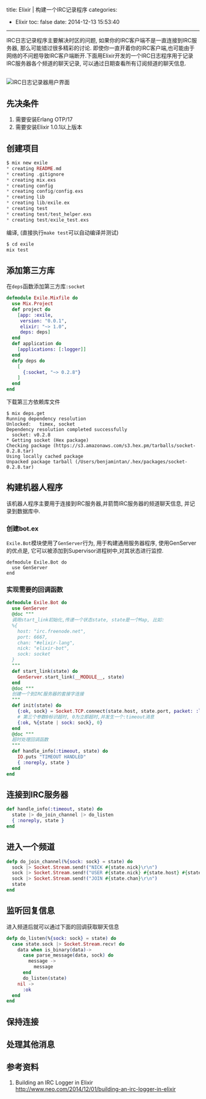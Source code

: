 title: Elixir | 构建一个IRC记录程序
categories:
  - Elixir
toc: false
date: 2014-12-13 15:53:40
---

IRC日志记录程序主要解决时区的问题, 如果你的IRC客户端不是一直连接到IRC服务器, 那么可能错过很多精彩的讨论. 即使你一直开着你的IRC客户端,也可能由于网络的不问题导致IRC客户端断开.下面用Elixir开发的一个IRC日志程序用于记录IRC服务器各个频道的聊天记录, 可以通过日期查看所有订阅频道的聊天信息.

##

![IRC日志记录器用户界面](/assets/images/c429860617d7d0f4f5794903355570421decac1f_687474703a2f2f692e696d6775722e636f6d2f454471574562682e706e67.png)

## 先决条件

1. 需要安装Erlang OTP/17
2. 需要安装Elixir 1.0.1以上版本

## 创建项目

```elixir
$ mix new exile
* creating README.md
* creating .gitignore
* creating mix.exs
* creating config
* creating config/config.exs
* creating lib
* creating lib/exile.ex
* creating test
* creating test/test_helper.exs
* creating test/exile_test.exs
```

编译, (直接执行`make test`可以自动编译并测试)

```elixir
$ cd exile
mix test
```

## 添加第三方库

在`deps`函数添加第三方库`:socket`

```elixir
defmodule Exile.Mixfile do
  use Mix.Project
  def project do
    [app: :exile,
     version: "0.0.1",
     elixir: "~> 1.0",
     deps: deps]
  end
  def application do
    [applications: [:logger]]
  end
  defp deps do
    [
      {:socket, "~> 0.2.8"}
    ]
  end
end
```

下载第三方依赖库文件

```shell
$ mix deps.get
Running dependency resolution
Unlocked:   timex, socket
Dependency resolution completed successfully
  socket: v0.2.8
* Getting socket (Hex package)
Checking package (https://s3.amazonaws.com/s3.hex.pm/tarballs/socket-0.2.8.tar)
Using locally cached package
Unpacked package tarball (/Users/benjamintan/.hex/packages/socket-0.2.8.tar)
```

## 构建机器人程序

该机器人程序主要用于连接到IRC服务器,并箭筒IRC服务器的频道聊天信息, 并记录到数据库中.

### 创建bot.ex

`Exile.Bot`模块使用了`GenServer`行为, 用于构建通用服务器程序, 使用GenServer的优点是, 它可以被添加到Supervisor进程树中,对其状态进行监控.

```
defmodule Exile.Bot do
  use GenServer
end
```

### 实现需要的回调函数

```elixir
defmodule Exile.Bot do
  use GenServer
  @doc """
  调用start_link初始化,传递一个状态state, state是一个Map, 比如:
  %{
    host: "irc.freenode.net",
    port: 6667,
    chan: "#elixir-lang",
    nick: "elixir-bot",
    sock: socket
  }
  """
  def start_link(state) do
    GenServer.start_link(__MODULE__, state)
  end
  @doc """
  创建一个到IRC服务器的套接字连接
  """
  def init(state) do
    {:ok, sock} = Socket.TCP.connect(state.host, state.port, packet: :line)
    # 第三个参数0标识超时, 0为立即超时,并发生一个:timeout消息
    {:ok, %{state | sock: sock}, 0}
  end
  @doc """
  超时处理回调函数
  """
  def handle_info(:timeout, state) do
    IO.puts "TIMEOUT HANDLED"
    { :noreply, state }
  end
end
```

## 连接到IRC服务器

```elixir
def handle_info(:timeout, state) do
  state |> do_join_channel |> do_listen
  { :noreply, state }
end
```

## 进入一个频道

```elixir
defp do_join_channel(%{sock: sock} = state) do
  sock |> Socket.Stream.send!("NICK #{state.nick}\r\n")
  sock |> Socket.Stream.send!("USER #{state.nick} #{state.host} #{state.nick} #{state.nick}\r\n")
  sock |> Socket.Stream.send!("JOIN #{state.chan}\r\n")
  state
end
```

## 监听回复信息

进入频道后就可以通过下面的回调获取聊天信息

```elixir
defp do_listen(%{sock: sock} = state) do
  case state.sock |> Socket.Stream.recv! do
    data when is_binary(data)->
      case parse_message(data, sock) do
        message ->
          message
      end
      do_listen(state)
    nil ->
      :ok
  end
end
```

## 保持连接

## 处理其他消息



## 参考资料

1. Building an IRC Logger in Elixir
http://www.neo.com/2014/12/01/building-an-irc-logger-in-elixir